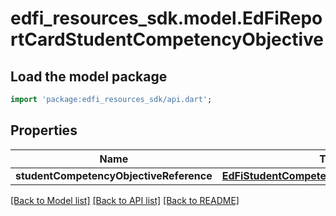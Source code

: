 # edfi_resources_sdk.model.EdFiReportCardStudentCompetencyObjective

## Load the model package
```dart
import 'package:edfi_resources_sdk/api.dart';
```

## Properties
Name | Type | Description | Notes
------------ | ------------- | ------------- | -------------
**studentCompetencyObjectiveReference** | [**EdFiStudentCompetencyObjectiveReference**](EdFiStudentCompetencyObjectiveReference.md) |  | 

[[Back to Model list]](../README.md#documentation-for-models) [[Back to API list]](../README.md#documentation-for-api-endpoints) [[Back to README]](../README.md)


